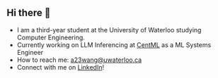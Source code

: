 ## Hi there 👋

- I am a third-year student at the University of Waterloo studying Computer Engineering.
- Currently working on LLM Inferencing at [CentML](https://centml.ai/cserve) as a ML Systems Engineer
- How to reach me: a23wang@uwaterloo.ca
- Connect with me on [LinkedIn](https://www.linkedin.com/in/aaron-wang-waterloo/)!

<!--
**AaronWang04/AaronWang04** is a ✨ _special_ ✨ repository because its `README.md` (this file) appears on your GitHub profile.

Here are some ideas to get you started:

- 🔭 I’m currently working on ...
- 🌱 I’m currently learning ...
- 👯 I’m looking to collaborate on ...
- 🤔 I’m looking for help with ...
- 💬 Ask me about ...
- 📫 How to reach me: ...
- 😄 Pronouns: ...
- ⚡ Fun fact: ...
-->

